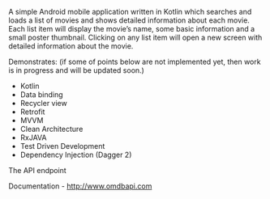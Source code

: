 
A simple Android mobile application written in Kotlin which searches and loads a list of movies and shows detailed information about each movie.
Each list item will display the movie’s name, some basic information and a small poster thumbnail.
Clicking on any list item will open a new screen with detailed information about the movie.

Demonstrates: (if some of points below are not implemented yet, then work is in progress and will be updated soon.)
- Kotlin
- Data binding
- Recycler view
- Retrofit
- MVVM
- Clean Architecture
- RxJAVA
- Test Driven Development
- Dependency Injection (Dagger 2)

The API endpoint

Documentation - http://www.omdbapi.com